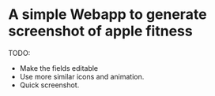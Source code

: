 # A simple Webapp to generate screenshot of apple fitness

TODO:
- Make the fields editable
- Use more similar icons and animation.
- Quick screenshot.